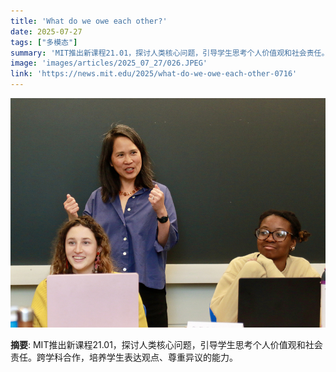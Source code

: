 ```yaml
---
title: 'What do we owe each other?'
date: 2025-07-27
tags: ["多模态"]
summary: 'MIT推出新课程21.01，探讨人类核心问题，引导学生思考个人价值观和社会责任。跨学科合作，培养学生表达观点、尊重异议的能力。'
image: 'images/articles/2025_07_27/026.JPEG'
link: 'https://news.mit.edu/2025/what-do-we-owe-each-other-0716'
---
```

![What do we owe each other?](images/articles/2025_07_27/026.JPEG)

**摘要**: MIT推出新课程21.01，探讨人类核心问题，引导学生思考个人价值观和社会责任。跨学科合作，培养学生表达观点、尊重异议的能力。
